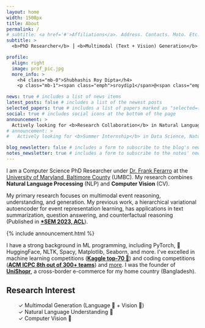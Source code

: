 ```yaml
---
layout: home
width: 1500px
title: About
permalink: /
# subtitle: <a href='#'>Affiliations</a>. Address. Contacts. Moto. Etc.
subtitle: >
  <b>PhD Researcher</b> ⎟ <b>Multimodal (Text + Vision) Generation</b> ⎟ <b>NLP</b>

profile:
  align: right
  image: prof_pic.jpg
  more_info: >
    <h4 class="mb-0">Shubhashis Roy Dipta</h4>
    <p class="mb-1"><span class="emph">sroydip1</span>@<span class="emph">umbc</span>.<span class="emph">edu</span></p>

news: true # includes a list of news items
latest_posts: false # includes a list of the newest posts
selected_papers: true # includes a list of papers marked as "selected={true}"
social: true # includes social icons at the bottom of the page
announcement: >
  Actively looking for <b>Research Collaboration</b> in Natural Language Processing or Multimodal (Language + Vision) Work. <b> I am greatly enthusiastic about participating in shared tasks.</b> Please <a href="mailto:sroydip1@umbc.edu" target="_blank">contact me</a> if you want to collaborate.
# announcement: >
#   Actively looking for <b>Summer Internship</b> in Data Science, Natural Language Processing, Computer Vision and/or Machine Learning. Please <a href="mailto:sroydip1@umbc.edu" target="_blank">contact me</a> if you have any opportunity.

blog_newsletter: false # includes a form to subscribe to the blog's newsletter
notes_newsletter: true # includes a form to subscribe to the notes' newsletter
---
```


I am a Computer Science PhD Researcher under [Dr. Frank Ferarro](https://www.csee.umbc.edu/people/faculty/frank-ferraro/) at the [University of Maryland, Baltimore County](https://umbc.edu/) (UMBC). My research combines **Natural Language Processing** (NLP) and **Computer Vision** (CV).

My primary research focuses on multimodal <span class="tooltip-text" data-toggle="tooltip" data-placement="top" title="Event Modeling is a method of describing systems using an example of how information has changed within them over time.">event</span> reasoning, understanding, and generation. My previous work, a hierarchical variational autoencoder for event representation learning, has applications in text summarization, question answering, and <span class="tooltip-text" data-toggle="tooltip" data-placement="top" title="What would happen if some facts are changed?">counterfactual</span> reasoning (Published in **[*SEM 2023, ACL](https://aclanthology.org/2023.starsem-1.31?utm_source=roydipta.com&utm_medium=about-page)**).

{% include announcement.html %}

<!-- I completed my M.Sc. in CS with [Phi Kappa Phi](https://phikappaphi.meritpages.com/stories/Shubhashis-Roy-Dipta-Inducted-into-The-Honor-Society-of-Phi-Kappa-Phi/107714395) (**[CGPA 4.0/4.0](/assets/pdf/masters_transcript.pdf?utm_source=roydipta.com&utm_medium=about-page)**)  in Spring 2023 at UMBC. Before my M.Sc., I gained over 3 years of industry experience as a Full-Stack Software Engineer. During that time, I also worked with [Dr. Iman Dehzangi](https://cs.camden.rutgers.edu/faculty-staff/iman-dehzangi-ph-d/) (Rutgers University) and published [4 journal papers](/publications?utm_source=roydipta.com&utm_medium=about-page). -->

I have a strong background in ML programming, including PyTorch, 🤗 HuggingFace, NLTK, Spacy, Matplotlib, Seaborn, and more. I've excelled in machine learning competitions (**[Kaggle top-70 🥉](/projects/kaggle_bird?utm_source=roydipta.com&utm_medium=about-page)**) and coding competitions (**[ACM ICPC 8th out of 300+ teams](https://icpc.global/regionals/finder/dhaka-2019/standings)**) and [more](/awards?utm_source=roydipta.com&utm_medium=about-page). I was the founder of **[UniShopr](https://unishopr.com)**, a cross-border e-commerce for my home country (Bangladesh).


## Research Interest

&nbsp;&nbsp;&nbsp;&nbsp;&nbsp;&nbsp;&nbsp;&nbsp;✓ Multimodal Generation (Language 📖 + Vision 👀)  
&nbsp;&nbsp;&nbsp;&nbsp;&nbsp;&nbsp;&nbsp;&nbsp;✓ Natural Language Understanding 📖  
&nbsp;&nbsp;&nbsp;&nbsp;&nbsp;&nbsp;&nbsp;&nbsp;✓ Computer Vision 👀
